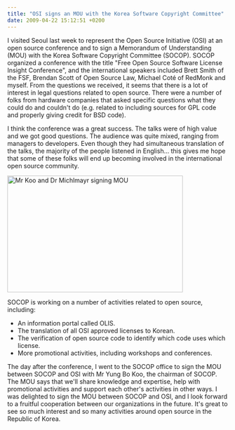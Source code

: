 ```yaml
---
title: "OSI signs an MOU with the Korea Software Copyright Committee"
date: 2009-04-22 15:12:51 +0200
---
```


I visited Seoul last week to represent the Open Source Initiative (OSI) at
an open source conference and to sign a Memorandum of Understanding (MOU)
with the Korea
Software Copyright Committee (SOCOP).  SOCOP organized a conference
with the title "Free Open Source Software License Insight Conference", and
the international speakers included Brett Smith of the FSF, Brendan Scott
of Open Source Law, Michael Coté of RedMonk and myself.  From the questions
we received, it seems that there is a lot of interest in legal questions
related to open source.  There were a number of folks from hardware
companies that asked specific questions what they could do and couldn't do
(e.g. related to including sources for GPL code and properly giving credit
for BSD code).

I think the conference was a great success.  The talks were of high
value and we got good questions.  The audience was quite mixed, ranging
from managers to developers.  Even though they had simultaneous
translation of the talks, the majority of the people listened in
English... this gives me hope that some of these folks will end up
becoming involved in the international open source community.

<img src="/images/mou-socop-osi.jpg"
 alt="Mr Koo and Dr Michlmayr signing MOU" class="right" width="400" height="266" />

SOCOP is working on a number of activities related to open source,
including:

<ul>
<li>An information portal called OLIS.</li>
<li>The translation of all OSI approved licenses to Korean.</li>
<li>The verification of open source code to identify which code uses which license.</li>
<li>More promotional activities, including workshops and conferences.</li>
</ul>

The day after the conference, I went to the SOCOP office to sign the MOU
between SOCOP and OSI with Mr Yung Bo Koo, the chairman of SOCOP.  The
MOU says that we'll share knowledge and expertise, help with promotional
activities and support each other's activities in other ways.  I was
delighted to sign the MOU between SOCOP and OSI, and I look forward to a
fruitful cooperation between our organizations in the future.  It's
great to see so much interest and so many activities around open source
in the Republic of Korea.

